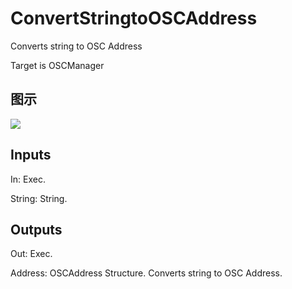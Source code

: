 # ConvertStringtoOSCAddress

Converts string to OSC Address

Target is OSCManager

## 图示

![]($-20221218-18052500.png)

## Inputs

In: Exec.

String: String.  

## Outputs

Out: Exec.

Address: OSCAddress Structure. Converts string to OSC Address.

